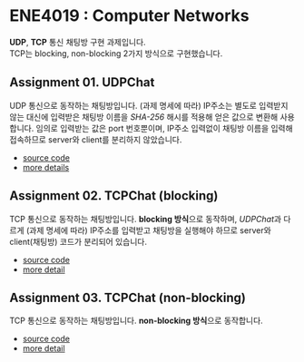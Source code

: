 # ENE4019 : Computer Networks
**UDP**, **TCP** 통신 채팅방 구현 과제입니다.<br>
TCP는 blocking, non-blocking 2가지 방식으로 구현했습니다.<br>

## Assignment 01. UDPChat
UDP 통신으로 동작하는 채팅방입니다. (과제 명세에 따라) IP주소는 별도로 입력받지 않는 대신에 입력받은 채팅방 이름을 *SHA-256* 해시를 적용해 얻은 값으로 변환해 사용합니다.
임의로 입력받는 값은 port 번호뿐이며, IP주소 입력없이 채팅방 이름을 입력해 접속하므로 server와 client를 분리하지 않았습니다.
- [source code](https://github.com/yooniversal/ENE4019/blob/main/Socket_Programming_Assigment1/src/UDPChat/UDPChat.java)
- [more details](https://quixotic-humerus-81e.notion.site/Programming-Assingment-1-507640b6bcc14a72a3d84f4bf489045a)

## Assignment 02. TCPChat (blocking)
TCP 통신으로 동작하는 채팅방입니다. **blocking 방식**으로 동작하며, *UDPChat*과 다르게 (과제 명세에 따라) IP주소를 입력받고 채팅방을 실행해야 하므로 server와 client(채팅방) 
코드가 분리되어 있습니다.
- [source code](https://github.com/yooniversal/ENE4019/tree/main/Socket_Programming_Assigment2/src/TCPChat)
- [more detail](https://quixotic-humerus-81e.notion.site/Programming-Assingment-2-ad6694d986074abb9a5cb19e44daecff)

## Assignment 03. TCPChat (non-blocking)
TCP 통신으로 동작하는 채팅방입니다. **non-blocking 방식**으로 동작합니다.
- [source code](https://github.com/yooniversal/ENE4019/tree/main/Socket_Programming_Assigment2_NIO/src/TCPChat)
- [more detail](https://quixotic-humerus-81e.notion.site/Programming-Assingment-3-950b3a6a189a4ac7963baa6b5f7b961a)
